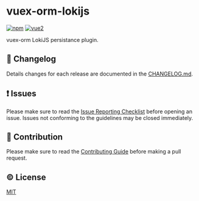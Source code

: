 # vuex-orm-lokijs



[![npm](https://img.shields.io/npm/v/vuex-orm-lokijs.svg)](https://www.npmjs.com/package/vuex-orm-lokijs)
[![vue2](https://img.shields.io/badge/vue-2.x-brightgreen.svg)](https://vuejs.org/)

vuex-orm LokiJS persistance plugin.



## :scroll: Changelog
Details changes for each release are documented in the [CHANGELOG.md](https://github.com/nsh-core/vuex-orm-lokijs/blob/develop/CHANGELOG.md).


## :exclamation: Issues
Please make sure to read the [Issue Reporting Checklist](https://github.com/nsh-core/vuex-orm-lokijs/blob/develop/CONTRIBUTING.md#issue-reporting-guidelines) before opening an issue. Issues not conforming to the guidelines may be closed immediately.


## :muscle: Contribution
Please make sure to read the [Contributing Guide](https://github.com/nsh-core/vuex-orm-lokijs/blob/develop/CONTRIBUTING.md) before making a pull request.

## :copyright: License

[MIT](http://opensource.org/licenses/MIT)
